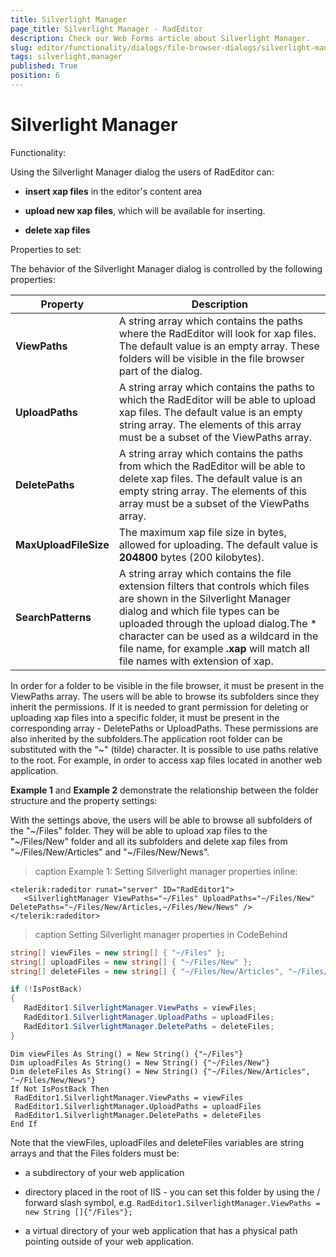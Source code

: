 ```yaml
---
title: Silverlight Manager
page_title: Silverlight Manager - RadEditor
description: Check our Web Forms article about Silverlight Manager.
slug: editor/functionality/dialogs/file-browser-dialogs/silverlight-manager
tags: silverlight,manager
published: True
position: 6
---
```


# Silverlight Manager

Functionality:

Using the Silverlight Manager dialog the users of RadEditor can:

* **insert xap files** in the editor's content area

* **upload new xap files**, which will be available for inserting.

* **delete xap files**

Properties to set: 

The behavior of the Silverlight Manager dialog is controlled by the following properties:

|  **Property**  |  **Description**  |
| ------ | ------ |
| **ViewPaths** |A string array which contains the paths where the RadEditor will look for xap files. The default value is an empty array. These folders will be visible in the file browser part of the dialog.|
| **UploadPaths** |A string array which contains the paths to which the RadEditor will be able to upload xap files. The default value is an empty string array. The elements of this array must be a subset of the ViewPaths array.|
| **DeletePaths** |A string array which contains the paths from which the RadEditor will be able to delete xap files. The default value is an empty string array. The elements of this array must be a subset of the ViewPaths array.|
| **MaxUploadFileSize** |The maximum xap file size in bytes, allowed for uploading. The default value is **204800** bytes (200 kilobytes).|
| **SearchPatterns** |A string array which contains the file extension filters that controls which files are shown in the Silverlight Manager dialog and which file types can be uploaded through the upload dialog.The * character can be used as a wildcard in the file name, for example **.xap** will match all file names with extension of xap.|

In order for a folder to be visible in the file browser, it must be present in the ViewPaths array. The users will be able to browse its subfolders since they inherit the permissions. If it is needed to grant permission for deleting or uploading xap files into a specific folder, it must be present in the corresponding array - DeletePaths or UploadPaths. These permissions are also inherited by the subfolders.The application root folder can be substituted with the "~" (tilde) character. It is possible to use paths relative to the root. For example, in order to access xap files located in another web application.

**Example 1** and **Example 2** demonstrate the relationship between the folder structure and the property settings:

With the settings above, the users will be able to browse all subfolders of the "~/Files" folder. They will be able to upload xap files to the "~/Files/New" folder and all its subfolders and delete xap files from "~/Files/New/Articles" and "~/Files/New/News".

>caption Example 1: Setting Silverlight manager properties inline:

````ASP.NET
<telerik:radeditor runat="server" ID="RadEditor1">  
   <SilverlightManager ViewPaths="~/Files" UploadPaths="~/Files/New" DeletePaths="~/Files/New/Articles,~/Files/New/News" />
</telerik:radeditor> 
````



>caption Setting Silverlight manager properties in CodeBehind

````C#
string[] viewFiles = new string[] { "~/Files" };
string[] uploadFiles = new string[] { "~/Files/New" };
string[] deleteFiles = new string[] { "~/Files/New/Articles", "~/Files/New/News" };

if (!IsPostBack)
{
   RadEditor1.SilverlightManager.ViewPaths = viewFiles;
   RadEditor1.SilverlightManager.UploadPaths = uploadFiles;
   RadEditor1.SilverlightManager.DeletePaths = deleteFiles;
} 
````
````VB
Dim viewFiles As String() = New String() {"~/Files"}
Dim uploadFiles As String() = New String() {"~/Files/New"}
Dim deleteFiles As String() = New String() {"~/Files/New/Articles", "~/Files/New/News"}
If Not IsPostBack Then
 RadEditor1.SilverlightManager.ViewPaths = viewFiles
 RadEditor1.SilverlightManager.UploadPaths = uploadFiles
 RadEditor1.SilverlightManager.DeletePaths = deleteFiles
End If 
````


Note that the viewFiles, uploadFiles and deleteFiles variables are string arrays and that the Files folders must be:

* a subdirectory of your web application

* directory placed in the root of IIS - you can set this folder by using the / forward slash symbol, e.g. `RadEditor1.SilverlightManager.ViewPaths = new String []{"/Files"};`

* a virtual directory of your web application that has a physical path pointing outside of your web application.
